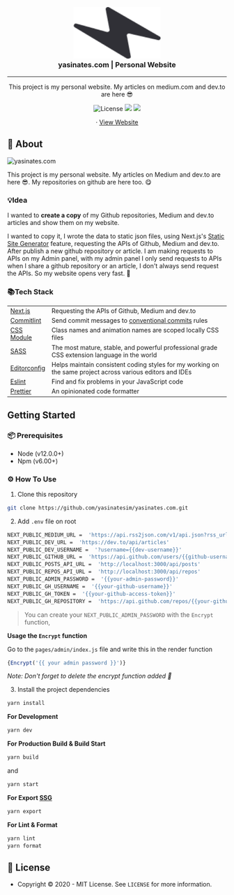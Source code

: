 

<h3 align="center">
  <br>
  <a href="https://github.com/yasinatesim/yasinates.com"><img src="./public/yasinates-com-logo.png" alt="yasinates.com" width="200"></a>
  <br>
  yasinates.com | Personal Website
  <br>
</h3>
<hr>
<p align="center">This project is my personal website. My articles on medium.com and dev.to are here 😎</p>

<p align="center">
    <img src="https://img.shields.io/github/license/yasinatesim/yasinates.com?color=%23303036&style=flat-square"
         alt="License">
<a href="https://www.linkedin.com/in/yasinatesim"><img src="https://img.shields.io/badge/Linkedin-%23303036?logo=linkedin&color=%23303036&style=flat-square"></a>
<a href="https://www.instagram.com/codewith_yasinatesim"><img src="https://img.shields.io/badge/Instagram-%23303036?logo=instagram&color=%23303036&style=flat-square"></a>
</p>

  <p align="center">
    · <a href="http://yasinates.com/">View Website</a>
  </p>
</p>

## 📖 About

<img src="https://miro.medium.com/max/2560/1*_0nqztZ1oZQEdNILB1UhnA.jpeg" alt="yasinates.com">

This project is my personal website. My articles on Medium and dev.to are here 😎. My repositories on github are here too. 😋

### 💡Idea
I wanted to **create a copy** of my Github repositories, Medium and dev.to articles and show them on my website.

I wanted to copy it, I wrote the data to static json files, using Next.js's [Static Site Generator](https://www.staticgen.com) feature, requesting the APIs of Github, Medium and dev.to. After publish a new github repository or article. I am making requests to APIs on my Admin panel, with my admin panel I only send requests to APIs when I share a github repository or an article, I don't always send request the APIs.   So my website opens very fast. 💪

### 📚Tech Stack

<table>
<tr>
<td>
<a  href="https://nextjs.org/">Next.js</a>
</td>
<td>Requesting the APIs of Github, Medium and dev.to</td>
</tr>
<tr>
<td>
<a href="https://github.com/conventional-changelog/commitlint">Commitlint</a>
</td>
<td>Send commit messages to <a  href="https://www.conventionalcommits.org/en/v1.0.0/">conventional commits</a> rules</td>
</tr>
<tr>
<td>
<a href="https://github.com/css-modules/css-modules">CSS Module</a>
</td>
<td>Class names and animation names are scoped locally CSS files</td>
</tr>
<tr>
<td>
<a href="https://sass-lang.com/](https://sass-lang.com/">SASS</a>
</td>
<td>The most mature, stable, and powerful professional grade CSS extension language in the world</td>
</tr>
<tr>
<td>
<a  href="https://editorconfig.org/">Editorconfig</a>
</td>
<td>Helps maintain consistent coding styles for my working on the same project across various editors and IDEs</td>
</tr>
<tr>
<td>
<a  href="https://eslint.org/">Eslint</a>
</td>
<td>Find and fix problems in your JavaScript code</td>
</tr>
<tr>
<td>
<a  href="https://prettier.io/">Prettier</a>
</td>
<td>An opinionated code formatter</td>
</tr>
</table>


## Getting Started

###  📦 Prerequisites

- Node (v12.0.0+)
- Npm (v6.00+)

### ⚙️ How To Use

 1. Clone this repository

```bash
git clone https://github.com/yasinatesim/yasinates.com.git
```

 2. Add `.env` file on root
```bash
NEXT_PUBLIC_MEDIUM_URL =  'https://api.rss2json.com/v1/api.json?rss_url=https://medium.com/feed/@{{medium-username}}'
NEXT_PUBLIC_DEV_URL =  'https://dev.to/api/articles'
NEXT_PUBLIC_DEV_USERNAME =  '?username={{dev-username}}'
NEXT_PUBLIC_GITHUB_URL =  'https://api.github.com/users/{{github-username}}/repos'
NEXT_PUBLIC_POSTS_API_URL =  'http://localhost:3000/api/posts'
NEXT_PUBLIC_REPOS_API_URL =  'http://localhost:3000/api/repos'
NEXT_PUBLIC_ADMIN_PASSWORD =  '{{your-admin-password}}'
NEXT_PUBLIC_GH_USERNAME =  '{{your-github-username}}'
NEXT_PUBLIC_GH_TOKEN =  '{{your-github-access-token}}'
NEXT_PUBLIC_GH_REPOSITORY =  'https://api.github.com/repos/{{your-github-username}}/{{your-github-repository}}'
```

> You can create your `NEXT_PUBLIC_ADMIN_PASSWORD` with the `Encrypt` function,

**Usage the `Encrypt` function**

Go to the `pages/admin/index.js` file and write this in the render function
```js
{Encrypt('{{ your admin password }}')}
```
*Note:  Don't forget to delete the encrypt function added 🤣*

 3. Install the project dependencies
```bash
yarn install
```
**For Development**
```bash
yarn dev
```

**For Production Build & Build Start**
```bash
yarn build
```

and

```bash
yarn start
```

**For Export [SSG](https://www.staticgen.com/)**
```bash
yarn export
```

**For Lint & Format**
```bash
yarn lint
yarn format
```

## 🔑 License
* Copyright © 2020 - MIT License.
See `LICENSE` for more information.
